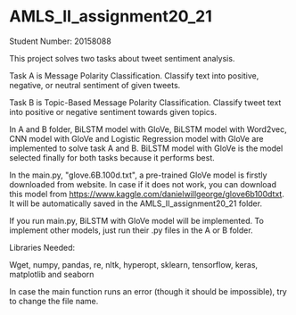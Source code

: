 # AMLS_II_assignment20_21
Student Number: 20158088

This project solves two tasks about tweet sentiment analysis. 

Task A is Message Polarity Classification. Classify text into positive, negative, or neutral sentiment of given tweets.

Task B is Topic-Based Message Polarity Classification. Classify tweet text into positive or negative sentiment towards given topics.

In A and B folder, BiLSTM model with GloVe, BiLSTM model with Word2vec, CNN model with GloVe and Logistic Regression model with GloVe are implemented to solve task A and B. BiLSTM model with GloVe is the model selected finally for both tasks because it performs best. 

In the main.py, "glove.6B.100d.txt", a pre-trained GloVe model is firstly downloaded from website. In case if it does not work, you can download this model from https://www.kaggle.com/danielwillgeorge/glove6b100dtxt. It will be automatically saved in the AMLS_II_assignment20_21 folder.

If you run main.py, BiLSTM with GloVe model will be implemented. To implement other models, just run their .py files in the A or B folder. 

Libraries Needed:

Wget, numpy, pandas, re, nltk, hyperopt, sklearn, tensorflow, keras, matplotlib and seaborn

In case the main function runs an error (though it should be impossible), try to change the file name.

